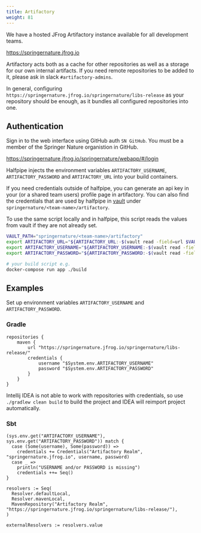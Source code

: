 ```yaml
---
title: Artifactory
weight: 81
---
```


We have a hosted JFrog Artifactory instance available for all development teams.

<https://springernature.jfrog.io>

Artifactory acts both as a cache for other repositories as well as a storage for our own internal artifacts. If you need remote repositories to be added to it, please ask in slack `#artifactory-admins`.

In general, configuring `https://springernature.jfrog.io/springernature/libs-release` as your repository should be enough, as it bundles all configured repositories into one.


## Authentication

Sign in to the web interface using GitHub auth `SN GitHub`. You must be a member of the Springer Nature organistion in GitHub.

<https://springernature.jfrog.io/springernature/webapp/#/login>

Halfpipe injects the environment variables `ARTIFACTORY_USERNAME`, `ARTIFACTORY_PASSWORD` and `ARTIFACTORY_URL` into your build containers.

If you need credentials outside of halfpipe, you can generate an api key in your (or a shared team users) profile page in artifactory. You can also find the credentials that are used by halfpipe in [vault](/vault/#springernature-your-team-artifactory) under `springernature/<team-name>/artifactory`.

To use the same script locally and in halfpipe, this script reads the values from vault if they are not already set.

```bash
VAULT_PATH="springernature/<team-name>/artifactory"
export ARTIFACTORY_URL="${ARTIFACTORY_URL:-$(vault read -field=url $VAULT_PATH)}"
export ARTIFACTORY_USERNAME="${ARTIFACTORY_USERNAME:-$(vault read -field=username $VAULT_PATH)}"
export ARTIFACTORY_PASSWORD="${ARTIFACTORY_PASSWORD:-$(vault read -field=password $VAULT_PATH)}"

# your build script e.g.
docker-compose run app ./build
```

## Examples

Set up environment variables `ARTIFACTORY_USERNAME` and `ARTIFACTORY_PASSWORD`. 
 
### Gradle

```
repositories {
    maven {
        url "https://springernature.jfrog.io/springernature/libs-release/"
        credentials {
            username "$System.env.ARTIFACTORY_USERNAME"
            password "$System.env.ARTIFACTORY_PASSWORD"
        }
    }
}
```

Intellij IDEA is not able to work with repositories with credentials, so use `./gradlew clean build` to build the project and IDEA will reimport project automatically.

### Sbt
   
```
(sys.env.get("ARTIFACTORY_USERNAME"), sys.env.get("ARTIFACTORY_PASSWORD")) match {
  case (Some(username), Some(password)) =>
    credentials += Credentials("Artifactory Realm", "springernature.jfrog.io", username, password)
  case _ =>
    println("USERNAME and/or PASSWORD is missing")
    credentials ++= Seq()
}

resolvers := Seq(
  Resolver.defaultLocal,
  Resolver.mavenLocal,
  MavenRepository("Artifactory Realm", "https://springernature.jfrog.io/springernature/libs-release/"),
)

externalResolvers := resolvers.value
```                                                                            
